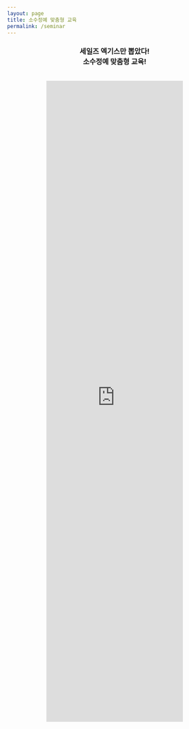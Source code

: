 ```yaml
---
layout: page
title: 소수정예 맞춤형 교육
permalink: /seminar
---
```


<center>
<h3>세일즈 엑기스만 뽑았다! <br>소수정예 맞춤형 교육!</h3>
<br>
<img class="image" src="https://github.com/record-life/record-life.github.io/blob/master/images/salesasp_20180606_125137.jpg?raw=true" alt=""/> 
<br>
<img class="image" src="https://github.com/record-life/record-life.github.io/blob/master/images/salesup20180809113106.png?raw=true" alt=""/> 
  <br>
</center>
<center>
  <iframe src="https://docs.google.com/forms/d/e/1FAIpQLSc9TPSDUIcvo6RKSQlkR_BbHJwjkKLyARz5UKrW2iRhy4QCJg/viewform?embedded=true" width="320" height="1497" frameborder="0" marginheight="0" marginwidth="0">로드 중...</iframe>
</center>

